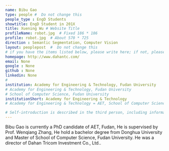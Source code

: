 ```yaml
---
name: Bibu Gao
type: people #  Do not change this
people_type : EngD Students
showtitle: EngD Student in 201X
title: Xuening Wu # Website Title
profileName: robot.jpg  # Fixed 186 * 186
profile: robot.jpg  # About 570 * 725
direction : Semantic Segmentation, Computer Vision
layout: peoplepost  #  Do not change this
# if you have the items listed below, please write here; if not, please write None.
homepage: http://www.dahantc.com/
email: None
google : None
github : None
linkedin: None
# 
institution: Academy for Engineering & Technology, Fudan University
# Academy for Engineering & Technology, Fudan University
# School of Computer Science, Fudan University
institutionShort: Academy for Engineering & Technology
# Academy for Engineering & Technology = AET, School of Computer Science = SCS

# Self-introduction is described in the third person, including information such as educational experience
---
```


Bibu Gao is currently a PhD candidate of AET, Fudan, He is supervised by Prof. Wenqiang Zhang, He hold a bachelor degree from Donghua University and Master of  School of Computer Science, Fudan University. He was a director of Dahan Tricom Investment Co., Ltd..